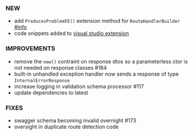 ### NEW
- add `ProducesProblemFE()` extension method for `RouteHandlerBuilder` [#info](https://discord.com/channels/933662816458645504/1004762111546769498)
- code snippets added to [visual studio extension](https://marketplace.visualstudio.com/items?itemName=dj-nitehawk.FastEndpoints)

### IMPROVEMENTS
- remove the `new()` contraint on response dtos so a parameterless ctor is not needed on response classes #184
- built-in unhandled exception handler now sends a response of type `InternalErrorResponse`
- increase logging in validation schema processor #117
- update dependencies to latest

### FIXES
- swagger schema becoming invalid overnight #173
- oversight in duplicate route detection code
